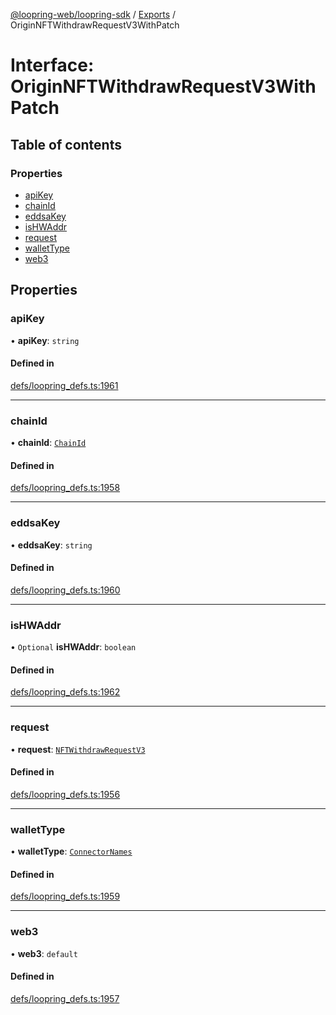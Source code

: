 [@loopring-web/loopring-sdk](../README.md) / [Exports](../modules.md) / OriginNFTWithdrawRequestV3WithPatch

# Interface: OriginNFTWithdrawRequestV3WithPatch

## Table of contents

### Properties

- [apiKey](OriginNFTWithdrawRequestV3WithPatch.md#apikey)
- [chainId](OriginNFTWithdrawRequestV3WithPatch.md#chainid)
- [eddsaKey](OriginNFTWithdrawRequestV3WithPatch.md#eddsakey)
- [isHWAddr](OriginNFTWithdrawRequestV3WithPatch.md#ishwaddr)
- [request](OriginNFTWithdrawRequestV3WithPatch.md#request)
- [walletType](OriginNFTWithdrawRequestV3WithPatch.md#wallettype)
- [web3](OriginNFTWithdrawRequestV3WithPatch.md#web3)

## Properties

### apiKey

• **apiKey**: `string`

#### Defined in

[defs/loopring_defs.ts:1961](https://github.com/Loopring/loopring_sdk/blob/a4b843d/src/defs/loopring_defs.ts#L1961)

___

### chainId

• **chainId**: [`ChainId`](../enums/ChainId.md)

#### Defined in

[defs/loopring_defs.ts:1958](https://github.com/Loopring/loopring_sdk/blob/a4b843d/src/defs/loopring_defs.ts#L1958)

___

### eddsaKey

• **eddsaKey**: `string`

#### Defined in

[defs/loopring_defs.ts:1960](https://github.com/Loopring/loopring_sdk/blob/a4b843d/src/defs/loopring_defs.ts#L1960)

___

### isHWAddr

• `Optional` **isHWAddr**: `boolean`

#### Defined in

[defs/loopring_defs.ts:1962](https://github.com/Loopring/loopring_sdk/blob/a4b843d/src/defs/loopring_defs.ts#L1962)

___

### request

• **request**: [`NFTWithdrawRequestV3`](NFTWithdrawRequestV3.md)

#### Defined in

[defs/loopring_defs.ts:1956](https://github.com/Loopring/loopring_sdk/blob/a4b843d/src/defs/loopring_defs.ts#L1956)

___

### walletType

• **walletType**: [`ConnectorNames`](../enums/ConnectorNames.md)

#### Defined in

[defs/loopring_defs.ts:1959](https://github.com/Loopring/loopring_sdk/blob/a4b843d/src/defs/loopring_defs.ts#L1959)

___

### web3

• **web3**: `default`

#### Defined in

[defs/loopring_defs.ts:1957](https://github.com/Loopring/loopring_sdk/blob/a4b843d/src/defs/loopring_defs.ts#L1957)
